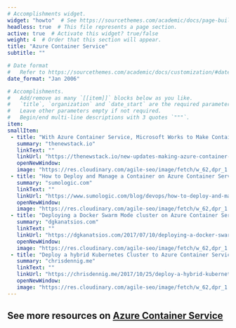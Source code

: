```yaml
---
# Accomplishments widget.
widget: "howto"  # See https://sourcethemes.com/academic/docs/page-builder/
headless: true  # This file represents a page section.
active: true  # Activate this widget? true/false
weight: 4  # Order that this section will appear.
title: "Azure Container Service"
subtitle: ""

# Date format
#   Refer to https://sourcethemes.com/academic/docs/customization/#date-format
date_format: "Jan 2006"

# Accomplishments.
#   Add/remove as many `[[item]]` blocks below as you like.
#   `title`, `organization` and `date_start` are the required parameters.
#   Leave other parameters empty if not required.
#   Begin/end multi-line descriptions with 3 quotes `"""`.
item: 
smallItem: 
 - title: "With Azure Container Service, Microsoft Works to Make Container Management Boring"
   summary: "thenewstack.io"
   linkText: ""
   linkUrl: "https://thenewstack.io/new-updates-making-azure-container-service-applications-run-not-containers-run/" 
   openNewWindow: 
   image: "https://res.cloudinary.com/agile-seo/image/fetch/w_62,dpr_1.0,d_blank_am8gzx.png/https%3A%2F%2Flogo.clearbit.com%2Fthenewstack.io%3Fsize%3D250"
 - title: "How to Deploy and Manage a Container on Azure Container Service"
   summary: "sumologic.com"
   linkText: ""
   linkUrl: "https://www.sumologic.com/blog/devops/how-to-deploy-and-manage-a-container-on-azure-container-service/" 
   openNewWindow: 
   image: "https://res.cloudinary.com/agile-seo/image/fetch/w_62,dpr_1.0,d_blank_am8gzx.png/https%3A%2F%2Flogo.clearbit.com%2Fsumologic.com%3Fsize%3D250"
 - title: "Deploying a Docker Swarm Mode cluster on Azure Container Service"
   summary: "dgkanatsios.com"
   linkText: ""
   linkUrl: "https://dgkanatsios.com/2017/07/10/deploying-a-docker-swarm-mode-cluster-on-azure-container-service/"
   openNewWindow: 
   image: "https://res.cloudinary.com/agile-seo/image/fetch/w_62,dpr_1.0,d_blank_am8gzx.png/https%3A%2F%2Flogo.clearbit.com%2Fdgkanatsios.com%3Fsize%3D250"
 - title: "Deploy a hybrid Kubernetes Cluster to Azure Container Service"
   summary: "chrisdennig.me"
   linkText: ""
   linkUrl: "https://chrisdennig.me/2017/10/25/deploy-a-hybrid-kubernetes-cluster-on-azure-container-service/"
   openNewWindow: 
   image: "https://res.cloudinary.com/agile-seo/image/fetch/w_62,dpr_1.0,d_blank_am8gzx.png/https%3A%2F%2Flogo.clearbit.com%2Fchrisdennig.me%3Fsize%3D250"
---
```

## See more resources on [Azure Container Service](/display/containers/Azure+Container+Service) 